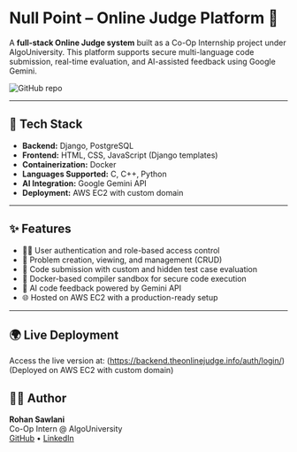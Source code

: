 # Null Point – Online Judge Platform 🚀

A **full-stack Online Judge system** built as a Co-Op Internship project under AlgoUniversity. This platform supports secure multi-language code submission, real-time evaluation, and AI-assisted feedback using Google Gemini.

![GitHub repo](https://img.shields.io/badge/nullpointer-online--judge-blueviolet)


---

## 🔧 Tech Stack

- **Backend:** Django, PostgreSQL
- **Frontend:** HTML, CSS, JavaScript (Django templates)
- **Containerization:** Docker
- **Languages Supported:** C, C++, Python
- **AI Integration:** Google Gemini API
- **Deployment:** AWS EC2 with custom domain

---

## ✨ Features

- 🧑‍💻 User authentication and role-based access control
- 📘 Problem creation, viewing, and management (CRUD)
- 🧪 Code submission with custom and hidden test case evaluation
- 🐳 Docker-based compiler sandbox for secure code execution
- 🤖 AI code feedback powered by Gemini API
- 🌐 Hosted on AWS EC2 with a production-ready setup

---

## 🌍 Live Deployment

Access the live version at: (https://backend.theonlinejudge.info/auth/login/)  
(Deployed on AWS EC2 with custom domain)


## 🧑‍💼 Author

**Rohan Sawlani**  
Co-Op Intern @ AlgoUniversity  
[GitHub](https://github.com/rohan-sawlani) • [LinkedIn](https://linkedin.com/in/rohan-sawlani)

